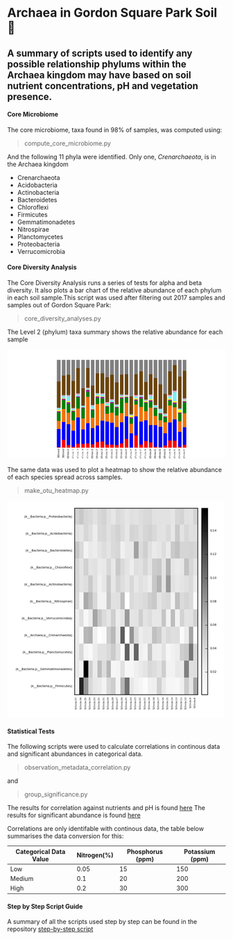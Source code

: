 # Archaea in Gordon Square Park Soil :leaves:
## A summary of scripts used to identify any possible relationship phylums within the Archaea kingdom may have based on soil nutrient concentrations, pH and vegetation presence. 

#### Core Microbiome 

The core microbiome, taxa found in 98% of samples, was computed using:

> compute_core_microbiome.py

And the following 11 phyla were identified. Only one, *Crenarchaeota*, is in the Archaea kingdom

* Crenarchaeota
* Acidobacteria
* Actinobacteria
* Bacteroidetes
* Chloroflexi
* Firmicutes
* Gemmatimonadetes
* Nitrospirae
* Planctomycetes
* Proteobacteria
* Verrucomicrobia

#### Core Diversity Analysis

The Core Diversity Analysis runs a series of tests for alpha and beta diversity. It also plots a bar chart of the relative abundance of each phylum in each soil sample.This script was used after filtering out 2017 samples and samples out of Gordon Square Park:

> core_diversity_analyses.py 

The Level 2 (phylum) taxa summary shows the relative abundance for each sample

![L2 Taxa Summary](/CDA/taxa_plots/taxa_summary_plots/charts/DZ7y4rN6BJRh0XjhwmxQkF1phz5zkz.png)


The same data was used to plot a heatmap to show the relative abundance of each species spread across samples. 

> make_otu_heatmap.py 

![Heat Map](/heatmap)


#### Statistical Tests

The following scripts were used to calculate correlations in continous data and significant abundances in categorical data. 

> observation_metadata_correlation.py

and 

> group_significance.py

The results for correlation against nutrients and pH is found [here](https://github.com/mike-casa-es-su-casa/BIOC3301-Project/tree/master/core_study_stats/correlate)
The results for significant abundance is found [here](https://github.com/mike-casa-es-su-casa/BIOC3301-Project/tree/master/core_study_stats/groupsig)

Correlations are only identifable with continous data, the table below summarises the data conversion for this:

Categorical Data Value | Nitrogen(%) | Phosphorus (ppm) | Potassium (ppm)
------------ | ------------- | ------------- | -------------
Low | 0.05 | 15 | 150
Medium | 0.1 | 20 | 200 
High | 0.2 | 30 | 300

#### Step by Step Script Guide

A summary of all the scripts used step by step can be found in the repository [step-by-step script](https://github.com/mike-casa-es-su-casa/BIOC3301-Project/blob/master/Step-by-Step%20Script)
